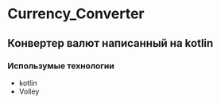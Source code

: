 # Currency_Converter

## Конвертер валют написанный на kotlin

### Использумые технологии
 - kotlin
 - Volley
